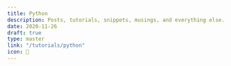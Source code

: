 ```yaml
---
title: Python
description: Posts, tutorials, snippets, musings, and everything else.
date: 2020-11-26
draft: true
type: master
link: "/tutorials/python"
icon: 📝
---
```

